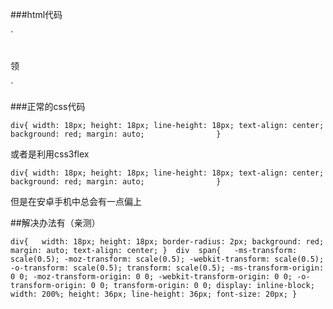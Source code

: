 ###html代码

`<div>  
    <span>领</span>  
</div> `

###正常的css代码

`div{
	width: 18px;
	height: 18px;
	line-height: 18px;
	text-align: center;
	background: red;
    margin: auto;			    
}`

或者是利用css3flex

`div{
	width: 18px;
	height: 18px;
	line-height: 18px;
	text-align: center;
	background: red;
    margin: auto;			    
}`

但是在安卓手机中总会有一点偏上

##解决办法有（亲测）

`div{  
   width: 18px;
   height: 18px;
   border-radius: 2px;
   background: red;
   margin: auto;
   text-align: center;
	} 
div  span{  
	    -ms-transform: scale(0.5);
	    -moz-transform: scale(0.5);
	    -webkit-transform: scale(0.5);
	    -o-transform: scale(0.5);
	    transform: scale(0.5);
	    -ms-transform-origin: 0 0;
	    -moz-transform-origin: 0 0;
	    -webkit-transform-origin: 0 0;
	    -o-transform-origin: 0 0;
	    transform-origin: 0 0;
	    display: inline-block;
	    width: 200%;
	    height: 36px;
	    line-height: 36px;
	    font-size: 20px;
	} `